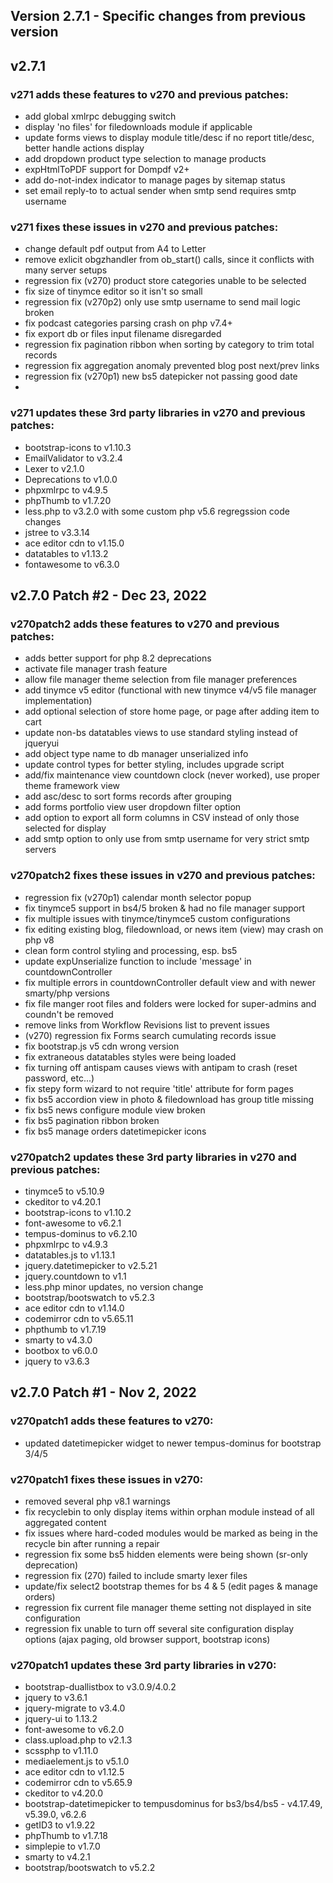 Version 2.7.1 - Specific changes from previous version
------------------------------------------------------

## v2.7.1

### v271 adds these features to v270 and previous patches:
- add global xmlrpc debugging switch
- display 'no files' for filedownloads module if applicable
- update forms views to display module title/desc if no report title/desc, better handle actions display
- add dropdown product type selection to manage products
- expHtmlToPDF support for Dompdf v2+
- add do-not-index indicator to manage pages by sitemap status
- set email reply-to to actual sender when smtp send requires smtp username

### v271 fixes these issues in v270 and previous patches:
- change default pdf output from A4 to Letter
- remove exlicit obgzhandler from ob_start() calls, since it conflicts with many server setups
- regression fix (v270) product store categories unable to be selected
- fix size of tinymce editor so it isn't so small
- regression fix (v270p2) only use smtp username to send mail logic broken
- fix podcast categories parsing crash on php v7.4+
- fix export db or files input filename disregarded
- regression fix pagination ribbon when sorting by category to trim total records
- regression fix aggregation anomaly prevented blog post next/prev links
- regression fix (v270p1) new bs5 datepicker not passing good date
- 
### v271 updates these 3rd party libraries in v270 and previous patches:
- bootstrap-icons to v1.10.3
- EmailValidator to v3.2.4
- Lexer to v2.1.0
- Deprecations to v1.0.0
- phpxmlrpc to v4.9.5
- phpThumb to v1.7.20
- less.php to v3.2.0 with some custom php v5.6 regregssion code changes
- jstree to v3.3.14
- ace editor cdn to v1.15.0
- datatables to v1.13.2
- fontawesome to v6.3.0

## v2.7.0 Patch #2 - Dec 23, 2022

### v270patch2 adds these features to v270 and previous patches:
- adds better support for php 8.2 deprecations
- activate file manager trash feature
- allow file manager theme selection from file manager preferences
- add tinymce v5 editor (functional with new tinymce v4/v5 file manager implementation)
- add optional selection of store home page, or page after adding item to cart
- update non-bs datatables views to use standard styling instead of jqueryui
- add object type name to db manager unserialized info
- update control types for better styling, includes upgrade script
- add/fix maintenance view countdown clock (never worked), use proper theme framework view
- add asc/desc to sort forms records after grouping
- add forms portfolio view user dropdown filter option
- add option to export all form columns in CSV instead of only those selected for display
- add smtp option to only use from smtp username for very strict smtp servers

### v270patch2 fixes these issues in v270 and previous patches:
- regression fix (v270p1) calendar month selector popup
- fix tinymce5 support in bs4/5 broken & had no file manager support
- fix multiple issues with tinymce/tinymce5 custom configurations
- fix editing existing blog, filedownload, or news item (view) may crash on php v8 
- clean form control styling and processing, esp. bs5
- update expUnserialize function to include 'message' in countdownController
- fix multiple errors in countdownController default view and with newer smarty/php versions
- fix file manger root files and folders were locked for super-admins and coundn't be removed
- remove links from Workflow Revisions list to prevent issues
- (v270) regression fix Forms search cumulating records issue
- fix bootstrap.js v5 cdn wrong version
- fix extraneous datatables styles were being loaded
- fix turning off antispam causes views with antipam to crash (reset password, etc...)
- fix stepy form wizard to not require 'title' attribute for form pages
- fix bs5 accordion view in photo & filedownload has group title missing
- fix bs5 news configure module view broken
- fix bs5 pagination ribbon broken
- fix bs5 manage orders datetimepicker icons

### v270patch2 updates these 3rd party libraries in v270 and previous patches:
- tinymce5 to v5.10.9
- ckeditor to v4.20.1
- bootstrap-icons to v1.10.2
- font-awesome to v6.2.1
- tempus-dominus to v6.2.10
- phpxmlrpc to v4.9.3
- datatables.js to v1.13.1
- jquery.datetimepicker to v2.5.21
- jquery.countdown to v1.1
- less.php minor updates, no version change
- bootstrap/bootswatch to v5.2.3
- ace editor cdn to v1.14.0
- codemirror cdn to v5.65.11
- phpthumb to v1.7.19
- smarty to v4.3.0
- bootbox to v6.0.0
- jquery to v3.6.3

## v2.7.0 Patch #1 - Nov 2, 2022

### v270patch1 adds these features to v270:
- updated datetimepicker widget to newer tempus-dominus for bootstrap 3/4/5

### v270patch1 fixes these issues in v270:
- removed several php v8.1 warnings
- fix recyclebin to only display items within orphan module instead of all aggregated content
- fix issues where hard-coded modules would be marked as being in the recycle bin after running a repair
- regression fix some bs5 hidden elements were being shown (sr-only deprecation)
- regression fix (270) failed to include smarty lexer files
- update/fix select2 bootstrap themes for bs 4 & 5 (edit pages & manage orders)
- regression fix current file manager theme setting not displayed in site configuration
- regression fix unable to turn off several site configuration display options (ajax paging, old browser support, bootstrap icons)

### v270patch1 updates these 3rd party libraries in v270:
- bootstrap-duallistbox to v3.0.9/4.0.2
- jquery to v3.6.1
- jquery-migrate to v3.4.0
- jquery-ui to 1.13.2
- font-awesome to v6.2.0
- class.upload.php to v2.1.3
- scssphp to v1.11.0
- mediaelement.js to v5.1.0
- ace editor cdn to v1.12.5
- codemirror cdn to v5.65.9
- ckeditor to v4.20.0
- bootstrap-datetimepicker to tempusdominus for bs3/bs4/bs5 - v4.17.49, v5.39.0, v6.2.6
- getID3 to v1.9.22
- phpThumb to v1.7.18
- simplepie to v1.7.0
- smarty to v4.2.1
- bootstrap/bootswatch to v5.2.2